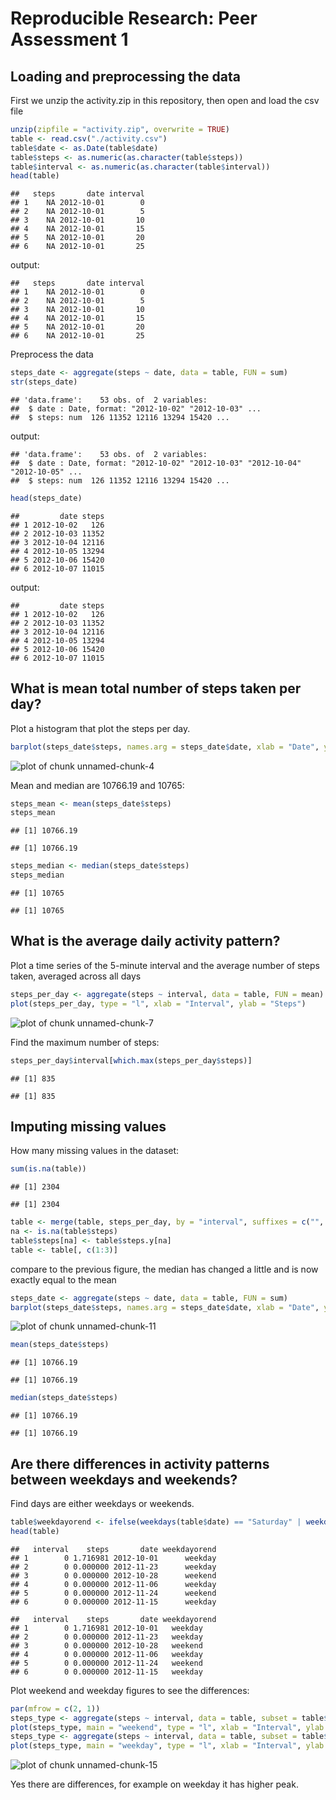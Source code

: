 # Reproducible Research: Peer Assessment 1

## Loading and preprocessing the data

First we unzip the activity.zip in this repository, then open and load the csv file


```r
unzip(zipfile = "activity.zip", overwrite = TRUE)
table <- read.csv("./activity.csv")
table$date <- as.Date(table$date)
table$steps <- as.numeric(as.character(table$steps))
table$interval <- as.numeric(as.character(table$interval))
head(table)
```

```
##   steps       date interval
## 1    NA 2012-10-01        0
## 2    NA 2012-10-01        5
## 3    NA 2012-10-01       10
## 4    NA 2012-10-01       15
## 5    NA 2012-10-01       20
## 6    NA 2012-10-01       25
```
output:
```
##   steps       date interval
## 1    NA 2012-10-01        0
## 2    NA 2012-10-01        5
## 3    NA 2012-10-01       10
## 4    NA 2012-10-01       15
## 5    NA 2012-10-01       20
## 6    NA 2012-10-01       25
```

Preprocess the data


```r
steps_date <- aggregate(steps ~ date, data = table, FUN = sum)
str(steps_date)
```

```
## 'data.frame':	53 obs. of  2 variables:
##  $ date : Date, format: "2012-10-02" "2012-10-03" ...
##  $ steps: num  126 11352 12116 13294 15420 ...
```
output:
```
## 'data.frame':	53 obs. of  2 variables:
##  $ date : Date, format: "2012-10-02" "2012-10-03" "2012-10-04" "2012-10-05" ...
##  $ steps: num  126 11352 12116 13294 15420 ...
```


```r
head(steps_date)
```

```
##         date steps
## 1 2012-10-02   126
## 2 2012-10-03 11352
## 3 2012-10-04 12116
## 4 2012-10-05 13294
## 5 2012-10-06 15420
## 6 2012-10-07 11015
```
output:
```
##         date steps
## 1 2012-10-02   126
## 2 2012-10-03 11352
## 3 2012-10-04 12116
## 4 2012-10-05 13294
## 5 2012-10-06 15420
## 6 2012-10-07 11015
```


## What is mean total number of steps taken per day?

Plot a histogram that plot the steps per day.

```r
barplot(steps_date$steps, names.arg = steps_date$date, xlab = "Date", ylab = "Steps")
```

![plot of chunk unnamed-chunk-4](figure/unnamed-chunk-4-1.png)

Mean and median are 10766.19 and 10765:


```r
steps_mean <- mean(steps_date$steps)
steps_mean
```

```
## [1] 10766.19
```

```
## [1] 10766.19
```



```r
steps_median <- median(steps_date$steps)
steps_median
```

```
## [1] 10765
```

```
## [1] 10765
```

## What is the average daily activity pattern?

Plot a time series of the 5-minute interval and the average number of steps taken, averaged across all days



```r
steps_per_day <- aggregate(steps ~ interval, data = table, FUN = mean)
plot(steps_per_day, type = "l", xlab = "Interval", ylab = "Steps")
```

![plot of chunk unnamed-chunk-7](figure/unnamed-chunk-7-1.png)


Find the maximum number of steps:



```r
steps_per_day$interval[which.max(steps_per_day$steps)]
```

```
## [1] 835
```

```
## [1] 835
```


## Imputing missing values

How many missing values in the dataset:



```r
sum(is.na(table))
```

```
## [1] 2304
```

```
## [1] 2304
```


```r
table <- merge(table, steps_per_day, by = "interval", suffixes = c("", ".y"))
na <- is.na(table$steps)
table$steps[na] <- table$steps.y[na]
table <- table[, c(1:3)]
```



compare to the previous figure, the median has changed a little and is now exactly equal to the mean
 
 

```r
steps_date <- aggregate(steps ~ date, data = table, FUN = sum)
barplot(steps_date$steps, names.arg = steps_date$date, xlab = "Date", ylab = "Steps")
```

![plot of chunk unnamed-chunk-11](figure/unnamed-chunk-11-1.png)



```r
mean(steps_date$steps)
```

```
## [1] 10766.19
```

```
## [1] 10766.19
```


```r
median(steps_date$steps)
```

```
## [1] 10766.19
```

```
## [1] 10766.19
```


## Are there differences in activity patterns between weekdays and weekends?

Find days are either weekdays or weekends.


```r
table$weekdayorend <- ifelse(weekdays(table$date) == "Saturday" | weekdays(table$date) == "Sunday", "weekend", "weekday")
head(table)
```

```
##   interval    steps       date weekdayorend
## 1        0 1.716981 2012-10-01      weekday
## 2        0 0.000000 2012-11-23      weekday
## 3        0 0.000000 2012-10-28      weekend
## 4        0 0.000000 2012-11-06      weekday
## 5        0 0.000000 2012-11-24      weekend
## 6        0 0.000000 2012-11-15      weekday
```

```
##   interval    steps       date weekdayorend 
## 1        0 1.716981 2012-10-01   weekday      
## 2        0 0.000000 2012-11-23   weekday      
## 3        0 0.000000 2012-10-28   weekend      
## 4        0 0.000000 2012-11-06   weekday      
## 5        0 0.000000 2012-11-24   weekend      
## 6        0 0.000000 2012-11-15   weekday      
```

Plot weekend and weekday figures to see the differences:


```r
par(mfrow = c(2, 1))
steps_type <- aggregate(steps ~ interval, data = table, subset = table$weekdayorend == "weekend", FUN = mean)
plot(steps_type, main = "weekend", type = "l", xlab = "Interval", ylab = "Steps")
steps_type <- aggregate(steps ~ interval, data = table, subset = table$weekdayorend == "weekday", FUN = mean)
plot(steps_type, main = "weekday", type = "l", xlab = "Interval", ylab = "Steps")
```

![plot of chunk unnamed-chunk-15](figure/unnamed-chunk-15-1.png)

Yes there are differences, for example on weekday it has higher peak.
